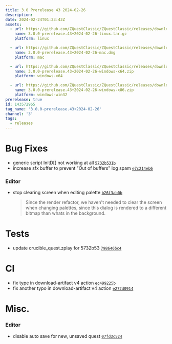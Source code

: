 ```yaml
---
title: 3.0 Prerelease 43 2024-02-26
description: 
date: 2024-02-24T01:23:43Z
assets: 
  - url: https://github.com/ZQuestClassic/ZQuestClassic/releases/download/3.0.0-prerelease.43%2B2024-02-26/3.0.0-prerelease.43%2B2024-02-26-linux.tar.gz
    name: 3.0.0-prerelease.43+2024-02-26-linux.tar.gz
    platform: linux

  - url: https://github.com/ZQuestClassic/ZQuestClassic/releases/download/3.0.0-prerelease.43%2B2024-02-26/3.0.0-prerelease.43%2B2024-02-26-mac.dmg
    name: 3.0.0-prerelease.43+2024-02-26-mac.dmg
    platform: mac

  - url: https://github.com/ZQuestClassic/ZQuestClassic/releases/download/3.0.0-prerelease.43%2B2024-02-26/3.0.0-prerelease.43%2B2024-02-26-windows-x64.zip
    name: 3.0.0-prerelease.43+2024-02-26-windows-x64.zip
    platform: windows-x64

  - url: https://github.com/ZQuestClassic/ZQuestClassic/releases/download/3.0.0-prerelease.43%2B2024-02-26/3.0.0-prerelease.43%2B2024-02-26-windows-x86.zip
    name: 3.0.0-prerelease.43+2024-02-26-windows-x86.zip
    platform: windows-win32
prerelease: true
id: 143572965
tag_name: '3.0.0-prerelease.43+2024-02-26'
channel: '3'
tags:
  - releases
---
```





# Bug Fixes

- generic script InitD[] not working at all [`5732b531b`](https://github.com/ZQuestClassic/ZQuestClassic/commit/5732b531beaf408306a336caa0bbda9940ffaaa1)
- increase sfx buffer to prevent "Out of buffers" log spam [`e7c214eb6`](https://github.com/ZQuestClassic/ZQuestClassic/commit/e7c214eb62ddf11e61b4fe29a26fca1c23fa9811)

### Editor

- stop clearing screen when editing palette [`b26f3ab0b`](https://github.com/ZQuestClassic/ZQuestClassic/commit/b26f3ab0b95856ea192cabcb47d92de62c60d1c3)
   &nbsp;
   >Since the render refactor, we haven't needed to clear the screen when changing palettes, since this dialog is rendered to a different bitmap than whats in the background. 
   >

# Tests

- update crucible_quest.zplay for 5732b53 [`798646bc4`](https://github.com/ZQuestClassic/ZQuestClassic/commit/798646bc47ece1ca758233110c51b0450a779d32)

# CI

- fix type in download-artifact v4 action [`ec499225b`](https://github.com/ZQuestClassic/ZQuestClassic/commit/ec499225b80237aeeaa055ab0043e5229577c69b)
- fix another typo in download-artifact v4 action [`e272d0914`](https://github.com/ZQuestClassic/ZQuestClassic/commit/e272d0914fd05db5944f2477cff73d66c33f8804)

# Misc.

### Editor

- disable auto save for new, unsaved quest [`07fd3c524`](https://github.com/ZQuestClassic/ZQuestClassic/commit/07fd3c524efbf858b5efe0d66a46808adb5fd84e)
